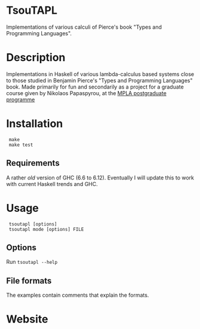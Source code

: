# TsouTAPL

Implementations of various calculi of Pierce's book
"Types and Programming Languages".

# Description

Implementations in Haskell of various lambda-calculus based systems
close to those studied in Benjamin Pierce's "Types and Programming
Languages" book.  Made primarily for fun and secondarily as a project
for a graduate course given by Nikolaos Papaspyrou,
at the [MPLA postgraduate programme][mpla]

# Installation

     make
     make test

## Requirements

A rather *old* version of GHC (6.6 to 6.12).
Eventually I will update this to work with current Haskell trends and GHC.

# Usage

     tsoutapl [options]
     tsoutapl mode [options] FILE

## Options

Run `tsoutapl --help`

## File formats

The examples contain comments that explain the formats.


# Website

[tsoutapl]: http://www.tsouanas.org/tsoutapl/
[mpla]: http://mpla.math.uoa.gr/
